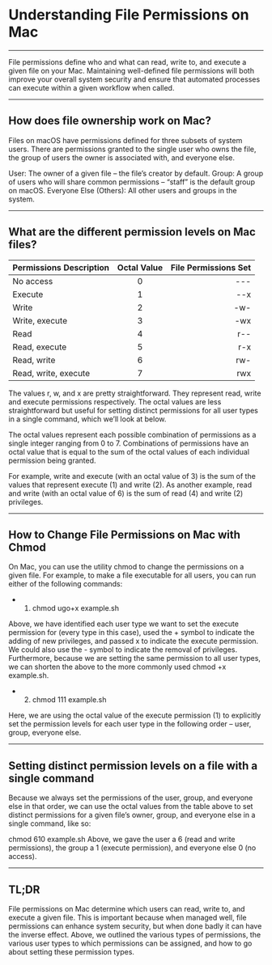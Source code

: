 # Understanding File Permissions on Mac

---

File permissions define who and what can read, write to, and execute a given
file on your Mac. Maintaining well-defined file permissions will both improve
your overall system security and ensure that automated processes can execute
within a given workflow when called.

---

## How does file ownership work on Mac?

Files on macOS have permissions defined for three subsets of system users.
There are permissions granted to the single user who owns the file, the
group of users the owner is associated with, and everyone else.

User: The owner of a given file – the file’s creator by default.
Group: A group of users who will share common permissions – “staff” is the default group on macOS.
Everyone Else (Others): All other users and groups in the system.

---

## What are the different permission levels on Mac files?

| Permissions Description | Octal Value     | File Permissions Set     |
| :---------------------- | :-------------: | -----------------------: |
| No access               |       0         |           ---            |
| Execute                 |       1         |           --x            |
| Write                   |       2         |           -w-            |
| Write, execute          |       3         |           -wx            |
| Read                    |       4         |           r--            |
| Read, execute           |       5         |           r-x            |
| Read, write             |       6         |           rw-            |
| Read, write, execute    |       7         |           rwx            |

The values r, w, and x are pretty straightforward. They represent read, write and execute permissions respectively. The octal values are less straightforward but useful for setting distinct permissions for all user types in a single command, which we’ll look at below.

The octal values represent each possible combination of permissions as a single integer ranging from 0 to 7. Combinations of permissions have an octal value that is equal to the sum of the octal values of each individual permission being granted.

For example, write and execute (with an octal value of 3) is the sum of the values that represent execute (1) and write (2). As another example, read and write (with an octal value of 6) is the sum of read (4) and write (2) privileges.

---

## How to Change File Permissions on Mac with Chmod

On Mac, you can use the utility chmod to change the permissions on a given file. For example, to make a file executable for all users, you can run either of the following commands:

- 1. chmod ugo+x example.sh

Above, we have identified each user type we want to set the execute permission for (every type in this case), used the + symbol to indicate the adding of new privileges, and passed x to indicate the execute permission. We could also use the - symbol to indicate the removal of privileges. Furthermore, because we are setting the same permission to all user types, we can shorten the above to the more commonly used chmod +x example.sh.

- 2. chmod 111 example.sh

Here, we are using the octal value of the execute permission (1) to explicitly set the permission levels for each user type in the following order – user, group, everyone else.

---

## Setting distinct permission levels on a file with a single command

Because we always set the permissions of the user, group, and everyone else in that order, we can use the octal values from the table above to set distinct permissions for a given file’s owner, group, and everyone else in a single command, like so:

chmod 610 example.sh
Above, we gave the user a 6 (read and write permissions), the group a 1 (execute permission), and everyone else 0 (no access).

---

## TL;DR

File permissions on Mac determine which users can read, write to, and execute a given file. This is important because when managed well, file permissions can enhance system security, but when done badly it can have the inverse effect. Above, we outlined the various types of permissions, the various user types to which permissions can be assigned, and how to go about setting these permission types.